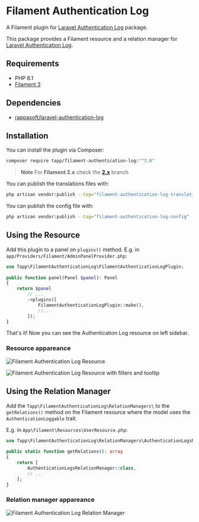 # Filament Authentication Log

A Filament plugin for [Laravel Authentication Log](https://github.com/rappasoft/laravel-authentication-log) package.

This package provides a Filament resource and a relation manager for [Laravel Authentication Log](https://github.com/rappasoft/laravel-authentication-log).

## Requirements
- PHP 8.1
- [Filament 3](https://github.com/laravel-filament/filament)

## Dependencies
- [rappasoft/laravel-authentication-log](https://github.com/rappasoft/laravel-authentication-log)

## Installation

You can install the plugin via Composer:

```bash
composer require tapp/filament-authentication-log:"^3.0"
```

> **Note** 
> For **Filament 2.x** check the **[2.x](https://github.com//TappNetwork/filament-authentication-log/tree/2.x)** branch

You can publish the translations files with:

```bash
php artisan vendor:publish --tag="filament-authentication-log-translations"
```

You can publish the config file with:

```bash
php artisan vendor:publish --tag="filament-authentication-log-config"
```

## Using the Resource

Add this plugin to a panel on `plugins()` method. 
E.g. in `app/Providers/Filament/AdminPanelProvider.php`:

```php
use Tapp\FilamentAuthenticationLog\FilamentAuthenticationLogPlugin;
 
public function panel(Panel $panel): Panel
{
    return $panel
        // ...
        ->plugins([
            FilamentAuthenticationLogPlugin::make(),
            //...
        ]);
}
```

That's it! Now you can see the Authentication Log resource on left sidebar.

### Resource appareance

![Filament Authentication Log Resource](https://raw.githubusercontent.com/TappNetwork/filament-authentication-log/main/docs/resource01.png)

![Filament Authentication Log Resource with filters and tooltip](https://raw.githubusercontent.com/TappNetwork/filament-authentication-log/main/docs/resource02.png)


## Using the Relation Manager

Add the `Tapp\FilamentAuthenticationLog\RelationManagers\` to the `getRelations()` method on the Filament resource where the model uses the `AuthenticationLoggable` trait.

E.g. in `App\Filament\Resources\UserResource.php`:

```php
use Tapp\FilamentAuthenticationLog\RelationManagers\AuthenticationLogsRelationManager;
 
public static function getRelations(): array
{
    return [
        AuthenticationLogsRelationManager::class,
        // ...
    ];
}
```

### Relation manager appareance

![Filament Authentication Log Relation Manager](https://raw.githubusercontent.com/TappNetwork/filament-authentication-log/main/docs/relation_manager.png)
